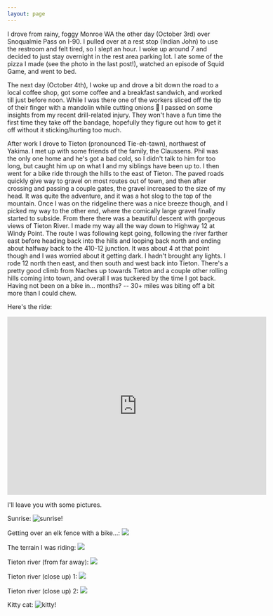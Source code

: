 ```yaml
---
layout: page
---
```

I drove from rainy, foggy Monroe WA the other day (October 3rd) over Snoqualmie Pass on I-90. I pulled over at a rest stop (Indian John) to use the restroom and felt tired, so I slept an hour. I woke up around 7 and decided to just stay overnight in the rest area parking lot. I ate some of the pizza I made (see the photo in the last post!), watched an episode of Squid Game, and went to bed.

The next day (October 4th), I woke up and drove a bit down the road to a local coffee shop, got some coffee and a breakfast sandwich, and worked till just before noon. While I was there one of the workers sliced off the tip of their finger with a mandolin while cutting onions 😬 I passed on some insights from my recent drill-related injury. They won't have a fun time the first time they take off the bandage, hopefully they figure out how to get it off without it sticking/hurting too much.

After work I drove to Tieton (pronounced Tie-eh-tawn), northwest of Yakima. I met up with some friends of the family, the Claussens. Phil was the only one home and he's got a bad cold, so I didn't talk to him for too long, but caught him up on what I and my siblings have been up to. I then went for a bike ride through the hills to the east of Tieton. The paved roads quickly give way to gravel on most routes out of town, and then after crossing and passing a couple gates, the gravel increased to the size of my head. It was quite the adventure, and it was a hot slog to the top of the mountain. Once I was on the ridgeline there was a nice breeze though, and I picked my way to the other end, where the comically large gravel finally started to subside. From there there was a beautiful descent with gorgeous views of Tieton River. I made my way all the way down to Highway 12 at Windy Point. The route I was following kept going, following the river farther east before heading back into the hills and looping back north and ending about halfway back to the 410-12 junction. It was about 4 at that point though and I was worried about it getting dark. I hadn't brought any lights. I rode 12 north then east, and then south and west back into Tieton. There's a pretty good climb from Naches up towards Tieton and a couple other rolling hills coming into town, and overall I was tuckered by the time I got back. Having not been on a bike in... months? -- 30+ miles was biting off a bit more than I could chew.

Here's the ride:
<iframe height='405' width='590' frameborder='0' allowtransparency='true' scrolling='no' src='https://www.strava.com/activities/6064986504/embed/3a28e445d1fa57560db5498f53bb144520b934c0'></iframe>

I'll leave you with some pictures.

Sunrise:
![sunrise!](https://i.imgur.com/FdUfU8E.jpg)

Getting over an elk fence with a bike...:
![](https://i.imgur.com/Ix25h7V.jpg)

The terrain I was riding:
![](https://i.imgur.com/4RHgHET.jpg)

Tieton river (from far away):
![](https://i.imgur.com/SilVasd.jpg)

Tieton river (close up) 1:
![](https://i.imgur.com/ZmDD2Lm.jpg)

Tieton river (close up) 2:
![](https://i.imgur.com/UyGOV5Q.jpg)

Kitty cat:
![kitty!](https://i.imgur.com/ChZcWB1.jpg)
